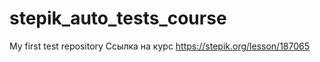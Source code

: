 # stepik_auto_tests_course
My first test repository
Ссылка на курс https://stepik.org/lesson/187065


